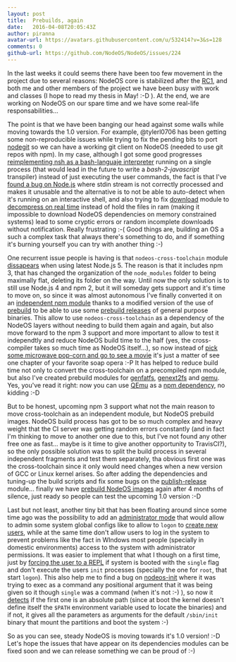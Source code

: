 ```yaml
---
layout: post
title:  Prebuilds, again
date:   2016-04-08T20:05:43Z
author: piranna
avatar-url: https://avatars.githubusercontent.com/u/532414?v=3&s=128
comments: 0
github-url: https://github.com/NodeOS/NodeOS/issues/224
---
```

In the last weeks it could seems there have been too few movement in the project due to several reasons: NodeOS core is stabilized after the [RC1](https://github.com/NodeOS/NodeOS/issues/181), and both me and other members of the project we have been busy with work and classes (I hope to read my thesis in May! :-D ). At the end, we are working on NodeOS on our spare time and we have some real-life responsabilities...

The point is that we have been banging our head against some walls while moving towards the 1.0 version. For example, @tylerl0706 has been getting some non-reproducible issues while trying to fix the pending bits to port [nodegit](http://www.nodegit.org/) so we can have a working git client on NodeOS (needed to use git repos with npm). In my case, although I got some good progresses [reimplementing nsh as a bash-languaje interpreter](https://github.com/piranna/nsh) running on a single process (that would lead in the future to write a _bash-2-javascript_ transpiler) instead of just executing the user commands, the fact is that I've [found a bug on Node.js](https://github.com/nodejs/node/issues/5574) where stdin stream is not correctly processed and makes it unusable and the alternative is to not be able to auto-detect when it's running on an interactive shell, and also trying to fix [download](https://github.com/kevva/download) module to [decompress on real time](https://github.com/kevva/download/issues/88) instead of hold the files in ram (making it impossible to download NodeOS dependencies on memory constrained systems) lead to some cryptic errors or random incomplete downloads without notification. Really frustrating :-( Good things are, building an OS a such a complex task that always there's something to do, and if something it's burning yourself you can try with another thing :-)

One recurrent issue people is having is that `nodeos-cross-toolchain` module [dissapears](https://github.com/NodeOS/NodeOS/issues/218) when using latest Node.js 5. The reason is that it includes npm 3, that has changed the organization of the `node_modules` folder to being maximally flat, deleting its folder on the way. Until now the only solution is to still use Node.js 4 and npm 2, but it will someday gets support and it's time to move on, so since it was almost autonomous I've finally converted it on an [independent npm module](https://github.com/NodeOS/nodeos-cross-toolchain) thanks to a modified version of the use of [prebuild](https://github.com/piranna/prebuild) to be able to use some [prebuild releases](https://github.com/NodeOS/nodeos-cross-toolchain/releases) of general purpose binaries. This allow to use `nodeos-cross-toolchain` as a dependency of the NodeOS layers without needing to build them again and again, but also move forward to the npm 3 support and more important to allow to test it independtly and reduce NodeOS build time to the half (yes, the cross-compiler takes so much time as NodeOS itself...), so now instead of [pick some microwave pop-corn and go to see a movie](https://github.com/NodeOS/NodeOS#build-nodeos-in-three-steps) it's just a matter of see one chapter of your favorite soap opera :-P It has helped to reduce build time not only to convert the cross-toolchain on a precompiled npm module, but also I've created prebuild modules for [genfatfs](https://github.com/NodeOS/genfatfs), [genext2fs](https://github.com/NodeOS/genext2fs) and [qemu](https://github.com/NodeOS/qemu). Yes, you've read it right: now you can use [QEmu](http://qemu.org) as a [npm dependency](https://github.com/NodeOS/NodeOS/blob/7cb4bb925986a97fb7ffd9e6fdf469b583cb56bd/package.json#L45), no kidding :-D

But to be honest, upcoming npm 3 support what not the main reason to move cross-toolchain as an independent module, but NodeOS prebuild images. NodeOS build process has got to be so much complex and heavy weight that the CI server was getting random errors constantly (and in fact I'm thinking to move to another one due to this, but I've not found any other free one as fast... maybe is it time to give another opportunity to TravisCI?), so the only possible solution was to split the build process in several independent fragments and test them separately, tha obvious first one was the cross-toolchain since it only would need changes when a new version of GCC or Linux kernel arises. So after adding the dependencies and tuning-up the build scripts and fix some bugs on the [publish-release](https://github.com/piranna/publish-release) module... finally we have [prebuild NodeOS images](https://github.com/NodeOS/NodeOS/releases) again after 4 months of silence, just ready so people can test the upcoming 1.0 version :-D

Last but not least, another tiny bit that has been floating around since some time ago was the possibility to add an [administrator mode](https://github.com/NodeOS/NodeOS/issues/177) that would allow to admin some system global configs like to allow to `logon` to [create new users](https://github.com/piranna/logon/issues/3), while at the same time don't allow users to log in the system to prevent problems like the fact in WIndows most people (specially in domestic environments) access to the system with administrator permissions. It was easier to implement that what I though on a first time, just by [forcing the user to a REPL](https://github.com/NodeOS/nodeos-mount-filesystems/blob/7937600616a6987d472d0e85d9c4143ec9585c97/server.js#L285) if system is booted with the `single` flag and don't execute the users `init` processes (specially the one for `root`, that start `logon`). This also help me to find a bug on [nodeos-init](https://github.com/piranna/nodeos-init) where it was trying to exec as a command any positional argument that it was being given so it though `single` was a command (when it's not :-) ), so now it [detects](https://github.com/piranna/nodeos-init/commit/c23ce46be2ada9e1899b9129a4a162507c43ff55) if the first one is an absolute path (since at boot the kernel doesn't define itself the `$PATH` environment variable used to locate the binaries) and if not, it gives all the parameters as arguments for the default `/sbin/init` binary that mount the partitions and boot the system :-)

So as you can see, steady NodeOS is moving towards it's 1.0 version! :-D Let's hope the issues that have appear on its dependencies modules can be fixed soon and we can release something we can be proud of :-)

